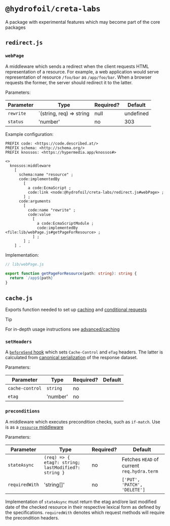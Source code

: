 # `@hydrofoil/creta-labs`

A package with experimental features which may become part of the core packages

## `redirect.js`

### `webPage`

A middleware which sends a redirect when the client requests HTML representation of a resource. For example, a web
application would serve representation of resource `/foo/bar` as `/app/foo/bar`. When a browser requests the former,
the server should redirect it to the latter.

Parameters:

| Parameter | Type | Required? | Default |
| -- |-- |-- | -- |
| `rewrite` | `(string, req) => string | null | undefined | Promise<string | null | undefined>` | yes | |
| `status` | 'number' | no | 303 |

Example configuration:

```turtle
PREFIX code: <https://code.described.at/>
PREFIX schema: <http://schema.org/>
PREFIX knossos: <https://hypermedia.app/knossos#>

<>
  knossos:middleware
    [
      schema:name "resource" ;
      code:implementedBy
        [
          a code:EcmaScript ;
          code:link <node:@hydrofoil/creta-labs/redirect.js#webPage> ;
        ] ;
      code:arguments
        [
          code:name "rewrite" ;
          code:value 
            [ 
              a code:EcmaScriptModule ; 
              code:implementedBy <file:lib/webPage.js#getPageForResource> ;
            ] ;
        ] ;
    ] .
```

Implementation:

```ts
// lib/webPage.js

export function getPageForResource(path: string): string {
  return `/app${path}`
}
```

## `cache.js`

Exports function needed to set up [caching](https://webconcepts.info/specs/IETF/RFC/7234) 
and [conditional requests](https://webconcepts.info/specs/IETF/RFC/7232)

> [!TIP]
> For in-depth usage instructions see [advanced/caching](advanced/caching.md)

### `setHeaders`

A [`beforeSend` hook](./advanced/hooks.md#before-send-hooks) which sets `Cache-Control` and `eTag` headers. The latter is 
calculated from [canonical serialization](https://w3c-ccg.github.io/rdf-dataset-canonicalization/spec/) of the response dataset.

Parameters:

| Parameter | Type | Required? | Default |
| -- |-- |-- | -- |
| `cache-control` | `string` | no | |
| `etag` | 'number' | no | |

### `preconditions`

A middleware which executes precondition checks, such as `if-match`. Use is as a [`resource` middleware](knossos/configuration.md#middleware)

Parameters:

| Parameter | Type | Required? | Default |
| -- |-- |-- | -- |
| `stateAsync` | `(req) => { etag?: string; lastModified?: string }` | no | Fetches `HEAD` of current `req.hydra.term` |
| `requiredWith` | 'string[]' | no | `['PUT', 'PATCH', 'DELETE']` |

Implementation of `stateAsync` must return the etag and/ore last modified date of the checked resource in their respective
lexical form as defined by the specifications.
`requiredWith` denotes which request methods will require the precondition headers.
